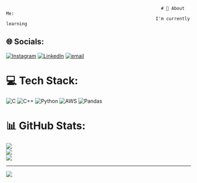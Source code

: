                                                                # 💫 About Me:
                                                             I'm currently learning


 ## 🌐 Socials:
[![Instagram](https://img.shields.io/badge/Instagram-%23E4405F.svg?logo=Instagram&logoColor=white)](https://instagram.com/harshith.harshi.8) [![LinkedIn](https://img.shields.io/badge/LinkedIn-%230077B5.svg?logo=linkedin&logoColor=white)](https://linkedin.com/in/https://www.linkedin.com/in/harshith-kumar-d-m-9bab25309?utm_source=share&utm_campaign=share_via&utm_content=profile&utm_medium=android_app) [![email](https://img.shields.io/badge/Email-D14836?logo=gmail&logoColor=white)](mailto:harshithkumardm1@gmail.com) 

 # 💻 Tech Stack:
![C](https://img.shields.io/badge/c-%2300599C.svg?style=flat-square&logo=c&logoColor=white) ![C++](https://img.shields.io/badge/c++-%2300599C.svg?style=flat-square&logo=c%2B%2B&logoColor=white) ![Python](https://img.shields.io/badge/python-3670A0?style=flat-square&logo=python&logoColor=ffdd54) ![AWS](https://img.shields.io/badge/AWS-%23FF9900.svg?style=flat-square&logo=amazon-aws&logoColor=white) ![Pandas](https://img.shields.io/badge/pandas-%23150458.svg?style=flat-square&logo=pandas&logoColor=white)
 # 📊 GitHub Stats:
![](https://github-readme-stats.vercel.app/api?username=HarshithKumarDM&theme=merko&hide_border=false&include_all_commits=true&count_private=true)<br/>
![](https://nirzak-streak-stats.vercel.app/?user=HarshithKumarDM&theme=merko&hide_border=false)<br/>
![](https://github-readme-stats.vercel.app/api/top-langs/?username=HarshithKumarDM&theme=merko&hide_border=false&include_all_commits=true&count_private=true&layout=compact)


---
[![](https://visitcount.itsvg.in/api?id=HarshithKumarDM&icon=0&color=0)](https://visitcount.itsvg.in)

